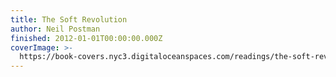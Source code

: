 ```yaml
---
title: The Soft Revolution
author: Neil Postman
finished: 2012-01-01T00:00:00.000Z
coverImage: >-
  https://book-covers.nyc3.digitaloceanspaces.com/readings/the-soft-revolution-01.jpg
---
```

